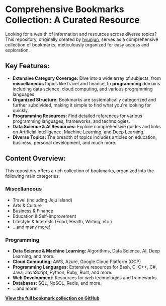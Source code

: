 # Comprehensive Bookmarks Collection: A Curated Resource

Looking for a wealth of information and resources across diverse topics? This repository, originally created by [hyunjun](https://github.com/hyunjun/bookmarks), serves as a comprehensive collection of bookmarks, meticulously organized for easy access and exploration.

## Key Features:

*   **Extensive Category Coverage:** Dive into a wide array of subjects, from **miscellaneous** topics like travel and finance, to **programming** domains including data science, cloud computing, and various programming languages.
*   **Organized Structure:**  Bookmarks are systematically categorized and further subdivided, making it simple to find what you're looking for quickly.
*   **Programming Resources:**  Find detailed references for various programming languages, frameworks, and technologies.
*   **Data Science & AI Resources:** Explore comprehensive guides and links on Artificial Intelligence, Machine Learning, and Deep Learning.
*   **Diverse Topics:**  The breadth of topics includes articles on education, business, personal development, and much more.

## Content Overview:

This repository offers a rich collection of bookmarks, organized into the following main categories:

### Miscellaneous

*   Travel (including Jeju Island)
*   Arts & Culture
*   Business & Finance
*   Education & Self-Improvement
*   Lifestyle & Interests (Food, Health, Writing, etc.)
*   ...and many more!

### Programming

*   **Data Science & Machine Learning:** Algorithms, Data Science, AI, Deep Learning, and more.
*   **Cloud Computing:** AWS, Azure, Google Cloud Platform (GCP)
*   **Programming Languages:**  Extensive resources for Bash, C, C++, C#, Java, JavaScript, Python, Ruby, Rust, and more.
*   **Web Development:** Resources for web technologies and frameworks.
*   **Databases:**  SQL, NoSQL, Redis, and more.
*   ...and more!

**[View the full bookmark collection on GitHub](https://github.com/hyunjun/bookmarks)**